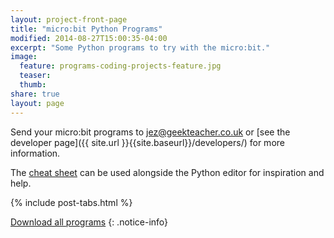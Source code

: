 ```yaml
---
layout: project-front-page
title: "micro:bit Python Programs"
modified: 2014-08-27T15:00:35-04:00
excerpt: "Some Python programs to try with the micro:bit."
image:
  feature: programs-coding-projects-feature.jpg
  teaser:
  thumb:
share: true
layout: page
---
```


Send your micro:bit programs to jez@geekteacher.co.uk or [see the developer page]({{ site.url }}{{site.baseurl}}/developers/) for more information.

The [cheat sheet](https://cheat.microbit-playground.co.uk) can be used alongside the Python editor for inspiration and help.

{% include post-tabs.html %}

<i class="fa fa-download download-infobox"></i> [Download all programs]({{site.baseurl}}/build/microbit-playground-code.zip)
{: .notice-info}
